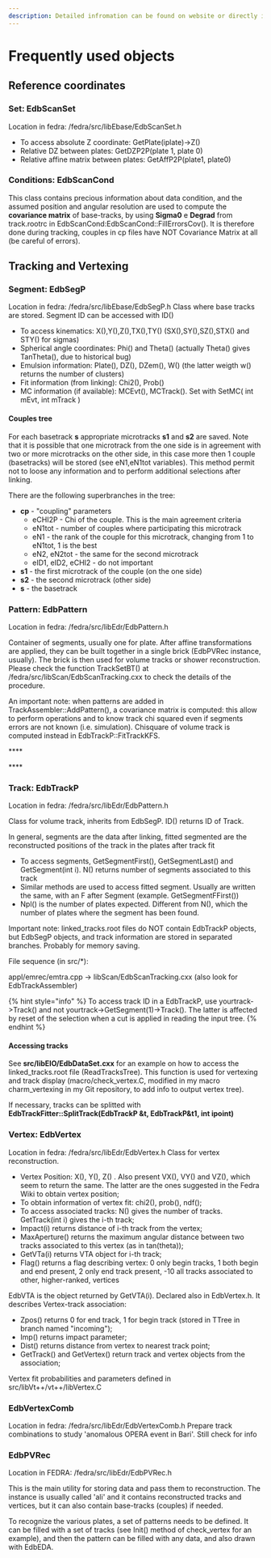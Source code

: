 ```yaml
---
description: Detailed infromation can be found on website or directly in fedra code
---
```


# Frequently used objects

## Reference coordinates

### Set: EdbScanSet

Location in fedra: /fedra/src/libEbase/EdbScanSet.h

* To access absolute Z coordinate: GetPlate\(iplate\)-&gt;Z\(\)
* Relative DZ between plates: GetDZP2P\(plate 1, plate 0\)
* Relative affine matrix between plates: GetAffP2P\(plate1, plate0\)

### Conditions: EdbScanCond

This class contains precious information about data condition, and the assumed position and angular resolution are used to compute the **covariance matrix** of base-tracks, by using **Sigma0** e **Degrad** from track.rootrc in EdbScanCond:EdbScanCond::FillErrorsCov\(\). It is therefore done during tracking, couples in cp files have NOT Covariance Matrix at all \(be careful of errors\).

## Tracking and Vertexing

### Segment: EdbSegP

Location in fedra: /fedra/src/libEbase/EdbSegP.h Class where base tracks are stored. Segment ID can be accessed with ID\(\)

* To access kinematics: X\(\),Y\(\),Z\(\),TX\(\),TY\(\) \(SX\(\),SY\(\),SZ\(\),STX\(\) and STY\(\) for sigmas\) 
* Spherical angle coordinates: Phi\(\) and Theta\(\) \(actually Theta\(\) gives TanTheta\(\), due to historical bug\) 
* Emulsion information: Plate\(\), DZ\(\), DZem\(\), W\(\) \(the latter weigth w\(\) returns the number of clusters\) 
* Fit information \(from linking\): Chi2\(\), Prob\(\) 
* MC information \(if available\): MCEvt\(\), MCTrack\(\). Set with   SetMC\( int mEvt, int mTrack \)

#### Couples tree

For each basetrack **s** appropriate microtracks **s1** and **s2** are saved. Note that it is possible that one microtrack from the one side is in agreement with two or more microtracks on the other side, in this case more then 1 couple \(basetracks\) will be stored \(see eN1,eN1tot variables\). This method permit not to loose any information and to perform additional selections after linking.

There are the following superbranches in the tree:

* **cp** - "coupling" parameters
  * eCHI2P - Chi of the couple. This is the main agreement criteria
  * eN1tot - number of couples where participating this microtrack
  * eN1 - the rank of the couple for this microtrack, changing from 1 to eN1tot, 1 is the best
  * eN2, eN2tot - the same for the second microtrack
  * eID1, eID2, eCHI2 - do not important
* **s1** - the first microtrack of the couple \(on the one side\)
* **s2** - the second microtrack \(other side\)
* **s** - the basetrack



### Pattern: EdbPattern

Location in fedra: /fedra/src/libEdr/EdbPattern.h

Container of segments, usually one for plate. After affine transformations are applied, they can be built together in a single brick \(EdbPVRec instance, usually\). The brick is then used for volume tracks or shower reconstruction. Please check the function TrackSetBT\(\) at /fedra/src/libScan/EdbScanTracking.cxx to check the details of the procedure.

An important note: when patterns are added in TrackAssembler::AddPattern\(\), a covariance matrix is computed: this allow to perform operations and to know track chi squared even if segments errors are not known \(i.e. simulation\). Chisquare of volume track is computed instead in EdbTrackP::FitTrackKFS.

\*\*\*\*

\*\*\*\*

### **Track: EdbTrackP**

Location in fedra: /fedra/src/libEdr/EdbPattern.h

Class for volume track, inherits from EdbSegP. ID\(\) returns ID of Track.

In general, segments are the data after linking, fitted segmented are the reconstructed positions of the track in the plates after track fit

* To access segments, GetSegmentFirst\(\), GetSegmentLast\(\) and GetSegment\(int i\). N\(\) returns number of segments associated to this track 
* Similar methods are used to access fitted segment. Usually are written the same, with an F after Segment \(example. GetSegmentFFirst\(\)\)
* Npl\(\) is the number of plates expected. Different from N\(\), which the number of plates where the segment has been found.

Important note: linked\_tracks.root files do NOT contain EdbTrackP objects, but EdbSegP objects, and track information are stored in separated branches. Probably for memory saving.

File sequence \(in src/\*\):

appl/emrec/emtra.cpp -&gt; libScan/EdbScanTracking.cxx \(also look for EdbTrackAssembler\)

{% hint style="info" %}
To access track ID in a EdbTrackP, use yourtrack-&gt;Track\(\) and not yourtrack-&gt;GetSegment\(1\)-&gt;Track\(\). The latter is affected by reset of the selection when a cut is applied in reading the input tree.
{% endhint %}

#### Accessing tracks

See **src/libEIO/EdbDataSet.cxx** for an example on how to access the linked\_tracks.root file \(ReadTracksTree\). This function is used for vertexing and track display \(macro/check\_vertex.C, modified in my macro charm\_vertexing in my Git repository, to add info to output vertex tree\).

If necessary, tracks can be splitted with **EdbTrackFitter::SplitTrack\(EdbTrackP &t, EdbTrackP&t1, int ipoint\)**

### Vertex: EdbVertex

Location in fedra: /fedra/src/libEdr/EdbVertex.h Class for vertex reconstruction.

* Vertex Position: X\(\), Y\(\), Z\(\) . Also present VX\(\), VY\(\) and VZ\(\), which seem to return the same. The latter are the ones suggested in the Fedra Wiki to obtain vertex position;
* To obtain information of vertex fit: chi2\(\), prob\(\), ndf\(\); 
* To access associated tracks: N\(\) gives the number of tracks. GetTrack\(int i\) gives the i-th track; 
* Impact\(i\) returns distance of i-th track from the vertex; 
* MaxAperture\(\) returns the maximum angular distance between two tracks associated to this vertex \(as in tan\(theta\)\); 
* GetVTa\(i\) returns VTA object for i-th track; 
* Flag\(\) returns a flag describing vertex: 0 only begin tracks, 1 both begin and end present, 2 only end track present, -10 all tracks associated to other, higher-ranked, vertices

EdbVTA is the object returned by GetVTA\(i\). Declared also in EdbVertex.h. It describes Vertex-track association:

* Zpos\(\) returns 0 for end track, 1 for begin track \(stored in TTree in branch named "incoming"\); 
* Imp\(\) returns impact parameter; 
* Dist\(\) returns distance from vertex to nearest track point; 
* GetTrack\(\) and GetVertex\(\) return track and vertex objects from the association; 

Vertex fit probabilities and parameters defined in src/libVt++/vt++/libVertex.C

### EdbVertexComb

Location in fedra: /fedra/src/libEdr/EdbVertexComb.h Prepare track combinations to study 'anomalous OPERA event in Bari'. Still check for info

### EdbPVRec

Location in FEDRA: /fedra/src/libEdr/EdbPVRec.h

This is the main utility for storing data and pass them to reconstruction. The instance is usually called 'ali' and it contains reconstructed tracks and vertices, but it can also contain base-tracks \(couples\) if needed.

To recognize the various plates, a set of patterns needs to be defined. It can be filled with a set of tracks \(see Init\(\) method of check\_vertex for an example\), and then the pattern can be filled with any data, and also drawn with EdbEDA.

